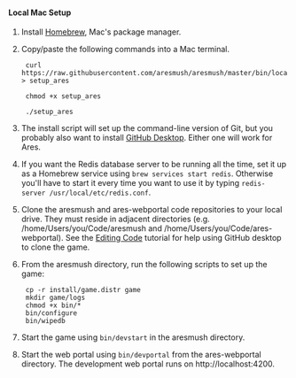 #### Local Mac Setup

1. Install [Homebrew](https://brew.sh/), Mac's package manager.

2. Copy/paste the following commands into a Mac terminal.

        curl https://raw.githubusercontent.com/aresmush/aresmush/master/bin/local_setup_mac > setup_ares
        
        chmod +x setup_ares
        
        ./setup_ares

3. The install script will set up the command-line version of Git, but you probably also want to install [GitHub Desktop](https://desktop.github.com/).  Either one will work for Ares.

4. If you want the Redis database server to be running all the time, set it up as a Homebrew service using `brew services start redis`.  Otherwise you'll have to start it every time you want to use it by typing `redis-server /usr/local/etc/redis.conf`.

5. Clone the aresmush and ares-webportal code repositories to your local drive.  They must reside in adjacent directories (e.g. /home/Users/you/Code/aresmush and /home/Users/you/Code/ares-webportal).  See the [Editing Code](/tutorials/code/edit-code) tutorial for help using GitHub desktop to clone the game.

6. From the aresmush directory, run the following scripts to set up the game:

        cp -r install/game.distr game
        mkdir game/logs
        chmod +x bin/*
        bin/configure
        bin/wipedb

8. Start the game using `bin/devstart` in the aresmush directory.

9. Start the web portal using `bin/devportal` from the ares-webportal directory.   The development web portal runs on http://localhost:4200.